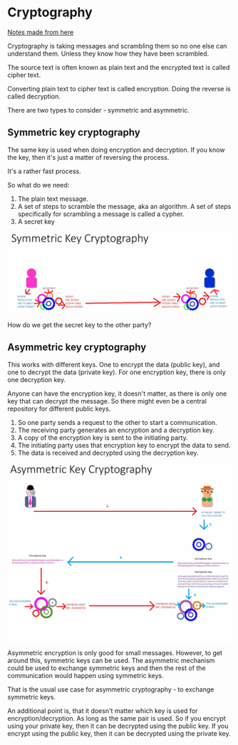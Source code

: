 # Cryptography

[Notes made from here](https://www.youtube.com/watch?v=v8nlTZleKFw&list=PLTd6ceoshprcUyoyOQ_2dCvr5GPi5w_T7&index=2)

Cryptography is taking messages and scrambling them so no one else can understand them.
Unless they know how they have been scrambled.

The source text is often known as plain text and the encrypted text is called cipher text.

Converting plain text to cipher text is called encryption. Doing the reverse is called 
decryption.

There are two types to consider - symmetric and asymmetric.

## Symmetric key cryptography
The same key is used when doing encryption and decryption. If you know the key, 
then it's just a matter of reversing the process.

It's a rather fast process.

So what do we need:
1. The plain text message.
2. A set of steps to scramble the message, aka an algorithm. A set of steps specifically
for scrambling a message is called a cypher.
3. A secret key

![Symmetric crypto](images/symmetric-key-crypto.png)

How do we get the secret key to the other party?

## Asymmetric key cryptography
This works with different keys. One to encrypt the data (public key), and one to 
decrypt the data (private key).
For one encryption key, there is only one decryption key.

Anyone can have the encryption key, it doesn't matter, as there is only one key that
can decrypt the message. So there might even be a central repository for different 
public keys.

1. So one party sends a request to the other to start a communication.
2. The receiving party generates an encryption and a decryption key.
3. A copy of the encryption key is sent to the initiating party.
4. The initiating party uses that encryption key to encrypt the data to send.
5. The data is received and decrypted using the decryption key.

![Asymmetric crypto](images/asymmetric-key-crypto.png)

Asymmetric encryption is only good for small messages. However, to get around
this, symmetric keys can be used. The asymmetric mechanism could be used to exchange
symmetric keys and then the rest of the communication would happen using symmetric keys.

That is the usual use case for asymmetric cryptography - to exchange symmetric keys.

An additional point is, that it doesn't matter which key is used for encryption/decryption.
As long as the same pair is used. So if you encrypt using your private key, then it can
be decrypted using the public key. If you encrypt using the public key, then it can be
decrypted using the private key.